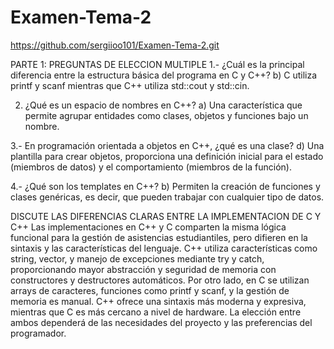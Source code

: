 # Examen-Tema-2
https://github.com/sergiioo101/Examen-Tema-2.git


PARTE 1: PREGUNTAS DE ELECCION MULTIPLE
1.- ¿Cuál es la principal diferencia entre la estructura básica del programa en C y C++?
b) C utiliza printf y scanf mientras que C++ utiliza std::cout y std::cin.

2. ¿Qué es un espacio de nombres en C++?
a) Una característica que permite agrupar entidades como clases, objetos y funciones bajo un nombre.

3.- En programación orientada a objetos en C++, ¿qué es una clase?
d) Una plantilla para crear objetos, proporciona una definición inicial para el estado (miembros de datos) y el comportamiento (miembros de la función).

4.- ¿Qué son los templates en C++?
b) Permiten la creación de funciones y clases genéricas, es decir, que pueden trabajar con cualquier tipo de datos.


DISCUTE LAS DIFERENCIAS CLARAS ENTRE LA IMPLEMENTACION DE C Y C++
Las implementaciones en C++ y C comparten la misma lógica funcional para la gestión de asistencias estudiantiles, pero difieren en la sintaxis y las características del lenguaje. C++ utiliza características como string, vector, y manejo de excepciones mediante try y catch, proporcionando mayor abstracción y seguridad de memoria con constructores y destructores automáticos. Por otro lado, en C se utilizan arrays de caracteres, funciones como printf y scanf, y la gestión de memoria es manual. C++ ofrece una sintaxis más moderna y expresiva, mientras que C es más cercano a nivel de hardware. La elección entre ambos dependerá de las necesidades del proyecto y las preferencias del programador.
